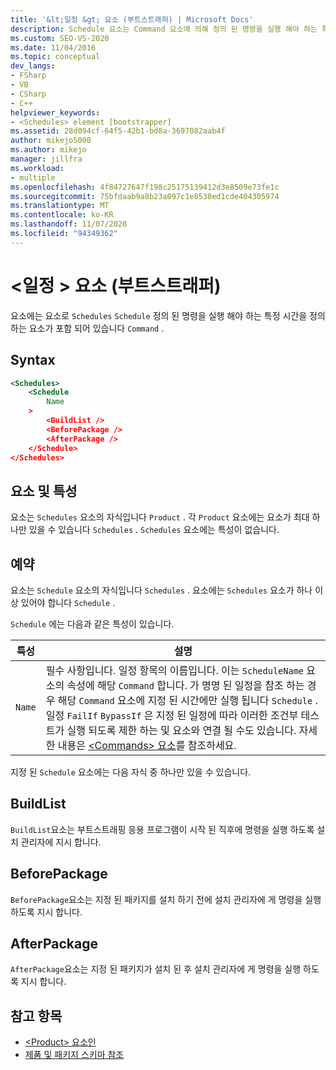 ```yaml
---
title: '&lt;일정 &gt; 요소 (부트스트래퍼) | Microsoft Docs'
description: Schedule 요소는 Command 요소에 의해 정의 된 명령을 실행 해야 하는 특정 시간을 정의 하는 Schedule 요소를 포함 합니다.
ms.custom: SEO-VS-2020
ms.date: 11/04/2016
ms.topic: conceptual
dev_langs:
- FSharp
- VB
- CSharp
- C++
helpviewer_keywords:
- <Schedules> element [bootstrapper]
ms.assetid: 28d094cf-64f5-42b1-bd8a-3697082aab4f
author: mikejo5000
ms.author: mikejo
manager: jillfra
ms.workload:
- multiple
ms.openlocfilehash: 4f84727647f198c25175139412d3e8509e73fe1c
ms.sourcegitcommit: 75bfdaab9a8b23a097c1e8538ed1cde404305974
ms.translationtype: MT
ms.contentlocale: ko-KR
ms.lasthandoff: 11/07/2020
ms.locfileid: "94349362"
---
```

# <a name="ltschedulesgt-element-bootstrapper"></a>&lt;일정 &gt; 요소 (부트스트래퍼)
요소에는 요소로 `Schedules` `Schedule` 정의 된 명령을 실행 해야 하는 특정 시간을 정의 하는 요소가 포함 되어 있습니다 `Command` .

## <a name="syntax"></a>Syntax

```xml
<Schedules>
    <Schedule
        Name
    >
        <BuildList />
        <BeforePackage />
        <AfterPackage />
    </Schedule>
</Schedules>
```

## <a name="elements-and-attributes"></a>요소 및 특성
 요소는 `Schedules` 요소의 자식입니다 `Product` . 각 `Product` 요소에는 요소가 최대 하나만 있을 수 있습니다 `Schedules` . `Schedules` 요소에는 특성이 없습니다.

## <a name="schedule"></a>예약
 요소는 `Schedule` 요소의 자식입니다 `Schedules` . 요소에는 `Schedules` 요소가 하나 이상 있어야 합니다 `Schedule` .

 `Schedule` 에는 다음과 같은 특성이 있습니다.

|특성|설명|
|---------------|-----------------|
|`Name`|필수 사항입니다. 일정 항목의 이름입니다. 이는 `ScheduleName` 요소의 속성에 해당 `Command` 합니다. 가 명명 된 일정을 참조 하는 경우 해당 `Command` 요소에 지정 된 시간에만 실행 됩니다 `Schedule` . 일정 `FailIf` `BypassIf` 은 지정 된 일정에 따라 이러한 조건부 테스트가 실행 되도록 제한 하는 및 요소와 연결 될 수도 있습니다. 자세한 내용은 [\<Commands> 요소](../deployment/commands-element-bootstrapper.md)를 참조하세요.|

 지정 된 `Schedule` 요소에는 다음 자식 중 하나만 있을 수 있습니다.

## <a name="buildlist"></a>BuildList
 `BuildList`요소는 부트스트래핑 응용 프로그램이 시작 된 직후에 명령을 실행 하도록 설치 관리자에 지시 합니다.

## <a name="beforepackage"></a>BeforePackage
 `BeforePackage`요소는 지정 된 패키지를 설치 하기 전에 설치 관리자에 게 명령을 실행 하도록 지시 합니다.

## <a name="afterpackage"></a>AfterPackage
 `AfterPackage`요소는 지정 된 패키지가 설치 된 후 설치 관리자에 게 명령을 실행 하도록 지시 합니다.

## <a name="see-also"></a>참고 항목
- [\<Product> 요소인](../deployment/product-element-bootstrapper.md)
- [제품 및 패키지 스키마 참조](../deployment/product-and-package-schema-reference.md)